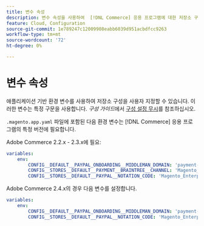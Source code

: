 ```yaml
---
title: 변수 속성
description: 변수 속성을 사용하여  [!DNL Commerce] 응용 프로그램에 대한 저장소 구성 옵션을 사용자 지정합니다.
feature: Cloud, Configuration
source-git-commit: 1e789247c12009908eabb6039d951acbdfcc9263
workflow-type: tm+mt
source-wordcount: '72'
ht-degree: 0%

---
```


# 변수 속성

애플리케이션 기반 환경 변수를 사용하여 저장소 구성을 사용자 지정할 수 있습니다. 이러한 변수는 특정 구문을 사용합니다. _구성 가이드_&#x200B;에서 [구성 설정 무시](https://experienceleague.adobe.com/docs/commerce-operations/configuration-guide/paths/override-config-settings.html)를 참조하십시오.

`.magento.app.yaml` 파일에 포함된 다음 환경 변수는 [!DNL Commerce] 응용 프로그램의 특정 버전에 필요합니다.

Adobe Commerce 2.2.x - 2.3.x에 필요:

```yaml
variables:
    env:
        CONFIG__DEFAULT__PAYPAL_ONBOARDING__MIDDLEMAN_DOMAIN: 'payment-broker.magento.com'
        CONFIG__STORES__DEFAULT__PAYMENT__BRAINTREE__CHANNEL: 'Magento_Enterprise_Cloud_BT'
        CONFIG__STORES__DEFAULT__PAYPAL__NOTATION_CODE: 'Magento_Enterprise_Cloud'
```

Adobe Commerce 2.4.x의 경우 다음 변수를 설정합니다.

```yaml
variables:
    env:
        CONFIG__DEFAULT__PAYPAL_ONBOARDING__MIDDLEMAN_DOMAIN: 'payment-broker.magento.com'
        CONFIG__STORES__DEFAULT__PAYPAL__NOTATION_CODE: 'Magento_Enterprise_Cloud'
```
